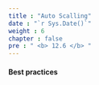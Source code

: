 ```yaml
---
title : "Auto Scalling"
date : "`r Sys.Date()`"
weight : 6
chapter : false
pre : " <b> 12.6 </b> "
---
```


#### Best practices

